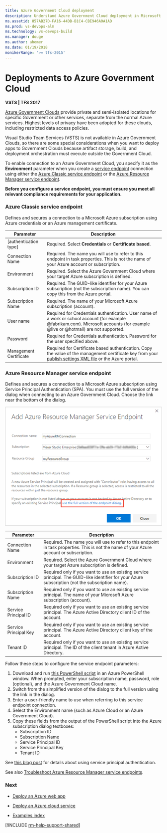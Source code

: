 ```yaml
---
title: Azure Government Cloud deployment
description: Understand Azure Government Cloud deployment in Microsoft Visual Studio Team Services (VSTS) and Team Foundation Server (TFS)
ms.assetid: 857AB27D-FA16-44DB-B1C4-CBE946A0A1AD
ms.prod: vs-devops-alm
ms.technology: vs-devops-build
ms.manager: douge
ms.author: ahomer
ms.date: 01/19/2018
monikerRange: '>= tfs-2015'
---
```


# Deployments to Azure Government Cloud

**VSTS | TFS 2017**

[Azure Government Clouds](https://azure.microsoft.com/en-us/overview/clouds/government/)
provide private and semi-isolated locations for specific Government or other services, separate from the normal
Azure services. Highest levels of privacy have been adopted for these clouds, including restricted data access policies.

Visual Studio Team Services (VSTS) is not available in Azure Government Clouds, so there are some special considerations when you
want to deploy apps to Government Clouds because artifact storage, build,
and deployment orchestration must execute outside the Government Cloud.

To enable connection to an Azure Government Cloud, you specify
it as the **Environment** parameter when you create a [service endpoint](service-endpoints.md)
connection using either the [Azure Classic service endpoint](#gsep-azure-classic) or the
[Azure Resource Manager service endpoint](#gsep-azure-rm).

**Before you configure a service endpoint, you must ensure you meet all relevant compliance requirements for your application.**

<h3 id="gsep-azure-classic">Azure Classic service endpoint</h3>

Defines and secures a connection to a Microsoft Azure subscription
using Azure credentials or an Azure management certificate.

| Parameter | Description |
| --------- | ----------- |
| \[authentication type\] | Required. Select **Credentials** or **Certificate based**. |
| Connection Name | Required. The name you will use to refer to this endpoint in task properties. This is not the name of your Azure account or subscription. |
| Environment | Required. Select the Azure Government Cloud where your target Azure subscription is defined. |
| Subscription ID | Required. The GUID-like identifier for your Azure subscription (not the subscription name). You can copy this from the Azure portal. |
| Subscription Name | Required. The name of your Microsoft Azure subscription (account). |
| User name | Required for Credentials authentication. User name of a work or school account (for example @fabrikam.com). Microsoft accounts (for example @live or @hotmail) are not supported. |
| Password | Required for Credentials authentication. Password for the user specified above. |
| Management Certificate | Required for Certificate based authentication. Copy the value of the management certificate key from your [publish settings XML file](https://go.microsoft.com/fwlink/?LinkID=312990) or the Azure portal. |

<h3 id="gsep-azure-rm">Azure Resource Manager service endpoint</h3>

Defines and secures a connection to a Microsoft Azure subscription
using Service Principal Authentication (SPA). You must use the full
version of the dialog when connecting to an Azure Government Cloud.
Choose the link near the bottom of the dialog.

![Opening the full version of the service endpoint dialog](_img/rm-endpoint-link.png)

| Parameter | Description |
| --------- | ----------- |
| Connection Name | Required. The name you will use to refer to this endpoint in task properties. This is not the name of your Azure account or subscription. |
| Environment | Required. Select the Azure Government Cloud where your target Azure subscription is defined. |
| Subscription ID | Required only if you want to use an existing service principal. The GUID-like identifier for your Azure subscription (not the subscription name). |
| Subscription Name | Required only if you want to use an existing service principal. The name of your Microsoft Azure subscription (account). |
| Service Principal ID | Required only if you want to use an existing service principal. The Azure Active Directory client ID of the account. |
| Service Principal Key | Required only if you want to use an existing service principal. The Azure Active Directory client key of the account. |
| Tenant ID | Required only if you want to use an existing service principal. The ID of the client tenant in Azure Active Directory. |
<p />

Follow these steps to configure the service endpoint parameters:

1. Download and run [this PowerShell script](https://github.com/Microsoft/vsts-rm-documentation/blob/master/Azure/SPNCreation.ps1) in an Azure PowerShell window.
   When prompted, enter your subscription name, password, role (optional), and the Azure Government Cloud name.
1. Switch from the simplified version of the dialog to the full version using the link in the dialog.
1. Enter a user-friendly name to use when referring to this service endpoint connection.
1. Select the Environment name (such as Azure Cloud or an Azure Government Cloud).
1. Copy these fields from the output of the PowerShell script into the Azure subscription dialog textboxes:
   - Subscription ID
   - Subscription Name
   - Service Principal ID
   - Service Principal Key
   - Tenant ID<p/>

See
[this blog post](http://blogs.msdn.com/b/visualstudioalm/archive/2015/10/04/automating-azure-resource-group-deployment-using-a-service-principal-in-visual-studio-online-build-release-management.aspx)
for details about using service principal authentication.

See also [Troubleshoot Azure Resource Manager service endpoints](../../actions/azure-rm-endpoint.md).

### Next

* [Deploy an Azure web app](../../apps/cd/deploy-webdeploy-webapps.md)

* [Deploy an Azure cloud service](../../apps/cd/deploy-cloudservice-cloudservice.md)

* [Examples index](../../apps/index.md)

[!INCLUDE [rm-help-support-shared](../../_shared/rm-help-support-shared.md)]
